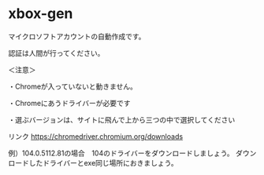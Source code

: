 # xbox-gen
マイクロソフトアカウントの自動作成です。　

認証は人間が行ってください。

＜注意＞

・Chromeが入っていないと動きません。

・Chromeにあうドライバーが必要です

・選ぶバージョンは、サイトに飛んで上から三つの中で選択してください

リンク
https://chromedriver.chromium.org/downloads

例）104.0.5112.81の場合　104のドライバーをダウンロードしましょう。
ダウンロードしたドライバーとexe同じ場所におきましょう。

